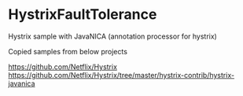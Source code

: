 # HystrixFaultTolerance
Hystrix sample with JavaNICA (annotation processor for hystrix)

Copied samples from below projects

https://github.com/Netflix/Hystrix
https://github.com/Netflix/Hystrix/tree/master/hystrix-contrib/hystrix-javanica

